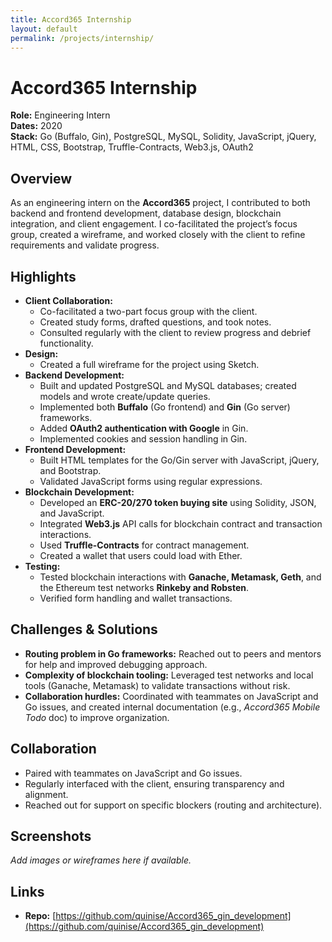 ```yaml
---
title: Accord365 Internship
layout: default
permalink: /projects/internship/
---
```


# Accord365 Internship

**Role:** Engineering Intern  
**Dates:** 2020  
**Stack:** Go (Buffalo, Gin), PostgreSQL, MySQL, Solidity, JavaScript, jQuery, HTML, CSS, Bootstrap, Truffle-Contracts, Web3.js, OAuth2  

## Overview
As an engineering intern on the **Accord365** project, I contributed to both backend and frontend development, database design, blockchain integration, and client engagement. I co-facilitated the project’s focus group, created a wireframe, and worked closely with the client to refine requirements and validate progress.

## Highlights
- **Client Collaboration:**  
  - Co-facilitated a two-part focus group with the client.  
  - Created study forms, drafted questions, and took notes.  
  - Consulted regularly with the client to review progress and debrief functionality.  
- **Design:**  
  - Created a full wireframe for the project using Sketch.  
- **Backend Development:**  
  - Built and updated PostgreSQL and MySQL databases; created models and wrote create/update queries.  
  - Implemented both **Buffalo** (Go frontend) and **Gin** (Go server) frameworks.  
  - Added **OAuth2 authentication with Google** in Gin.  
  - Implemented cookies and session handling in Gin.  
- **Frontend Development:**  
  - Built HTML templates for the Go/Gin server with JavaScript, jQuery, and Bootstrap.  
  - Validated JavaScript forms using regular expressions.  
- **Blockchain Development:**  
  - Developed an **ERC-20/270 token buying site** using Solidity, JSON, and JavaScript.  
  - Integrated **Web3.js** API calls for blockchain contract and transaction interactions.  
  - Used **Truffle-Contracts** for contract management.  
  - Created a wallet that users could load with Ether.  
- **Testing:**  
  - Tested blockchain interactions with **Ganache, Metamask, Geth**, and the Ethereum test networks **Rinkeby and Robsten**.  
  - Verified form handling and wallet transactions.  

## Challenges & Solutions
- **Routing problem in Go frameworks:** Reached out to peers and mentors for help and improved debugging approach.  
- **Complexity of blockchain tooling:** Leveraged test networks and local tools (Ganache, Metamask) to validate transactions without risk.  
- **Collaboration hurdles:** Coordinated with teammates on JavaScript and Go issues, and created internal documentation (e.g., *Accord365 Mobile Todo* doc) to improve organization.  

## Collaboration
- Paired with teammates on JavaScript and Go issues.  
- Regularly interfaced with the client, ensuring transparency and alignment.  
- Reached out for support on specific blockers (routing and architecture).  

## Screenshots
_Add images or wireframes here if available._  

## Links
- **Repo:** [https://github.com/quinise/Accord365_gin_development](https://github.com/quinise/Accord365_gin_development)